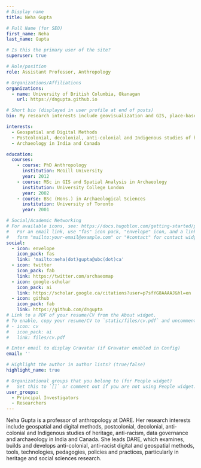 ```yaml
---
# Display name
title: Neha Gupta

# Full Name (for SEO)
first_name: Neha
last_name: Gupta

# Is this the primary user of the site?
superuser: true

# Role/position
role: Assistant Professor, Anthropology

# Organizations/Affiliations
organizations:
  - name: University of British Columbia, Okanagan
    url: https://dngupta.github.io

# Short bio (displayed in user profile at end of posts)
bio: My research interests include geovisualization and GIS, place-based heritage, data practice, community governance of data, anti-racism and archaeology in India and Canada.

interests:
  - Geospatial and Digital Methods
  - Postcolonial, decolonial, anti-colonial and Indigenous studies of heritage
  - Archaeology in India and Canada

education:
  courses:
    - course: PhD Anthropology
      institution: McGill University
      year: 2012
    - course: MSc in GIS and Spatial Analysis in Archaeology
      institution: University College London
      year: 2002
    - course: BSc (Hons.) in Archaeological Sciences
      institution: University of Toronto
      year: 2001

# Social/Academic Networking
# For available icons, see: https://docs.hugoblox.com/getting-started/page-builder/#icons
#   For an email link, use "fas" icon pack, "envelope" icon, and a link in the
#   form "mailto:your-email@example.com" or "#contact" for contact widget.
social:
  - icon: envelope
    icon_pack: fas
    link: 'mailto:neha(dot)gupta@ubc(dot)ca'
  - icon: twitter
    icon_pack: fab
    link: https://twitter.com/archaeomap
  - icon: google-scholar
    icon_pack: ai
    link: https://scholar.google.ca/citations?user=p7sfYG8AAAAJ&hl=en
  - icon: github
    icon_pack: fab
    link: https://github.com/dngupta
# Link to a PDF of your resume/CV from the About widget.
# To enable, copy your resume/CV to `static/files/cv.pdf` and uncomment the lines below.
# - icon: cv
#   icon_pack: ai
#   link: files/cv.pdf

# Enter email to display Gravatar (if Gravatar enabled in Config)
email: ''

# Highlight the author in author lists? (true/false)
highlight_name: true

# Organizational groups that you belong to (for People widget)
#   Set this to `[]` or comment out if you are not using People widget.
user_groups:
  - Principal Investigators
  - Researchers
---
```


Neha Gupta is a professor of anthropology at DARE. Her research interests include geospatial and digital methods, postcolonial, decolonial, anti-colonial and Indigenous studies of heritage, anti-racism, data governance and archaeology in India and Canada. She leads DARE, which examines, builds and develops anti-colonial, anti-racist digital and geospatial methods, tools, technologies, pedagogies, policies and practices, particularly in heritage and social sciences research.

